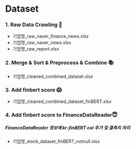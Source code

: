 # Dataset
### 1. Raw Data Crawling 📄
* 기업명_raw_naver_finance_news.xlsx
* 기업명_raw_naver_news.xlsx
* 기업명_raw_report.xlsx

### 2. Merge & Sort & Preprocess & Combine 📚
* 기업명_cleaned_combined_dataset.xlsx


### 3. Add finbert score 😱
* 기업명_cleaned_combined_dataset_finBERT.xlsx

### 4. Add finbert score to FinanceDataReader😇
##### FinanceDataReader 정보에 kr-finBERT col 추가 및 결측치 처리
* 기업명_stock_dataset_finBERT_notnull.xlsx
